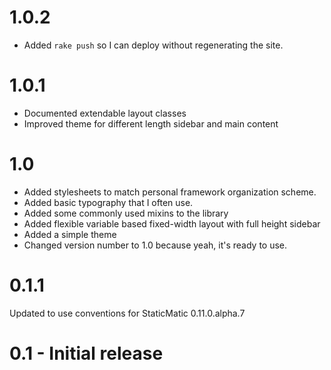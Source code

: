 # 1.0.2
  - Added `rake push` so I can deploy without regenerating the site.

# 1.0.1
  - Documented extendable layout classes
  - Improved theme for different length sidebar and main content

# 1.0
  
  - Added stylesheets to match personal framework organization scheme.
  - Added basic typography that I often use.
  - Added some commonly used mixins to the library
  - Added flexible variable based fixed-width layout with full height sidebar
  - Added a simple theme
  - Changed version number to 1.0 because yeah, it's ready to use.
  
# 0.1.1
  Updated to use conventions for StaticMatic 0.11.0.alpha.7

# 0.1 - Initial release